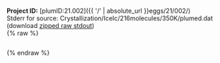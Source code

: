 **Project ID:** [plumID:21.002]({{ '/' | absolute_url }}eggs/21/002/)  
Stderr for source:  Crystallization/IceIc/216molecules/350K/plumed.dat   
(download [zipped raw stdout](plumed.dat.plumed_master.stdout.txt.zip))  
{% raw %}
<pre>
</pre>
{% endraw %}
